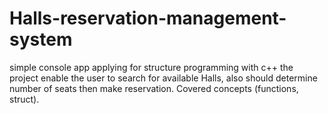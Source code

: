 # Halls-reservation-management-system
simple console app applying for structure programming with c++
the project enable the user to search for available Halls, also should determine number of seats then make reservation.
Covered concepts (functions, struct).
